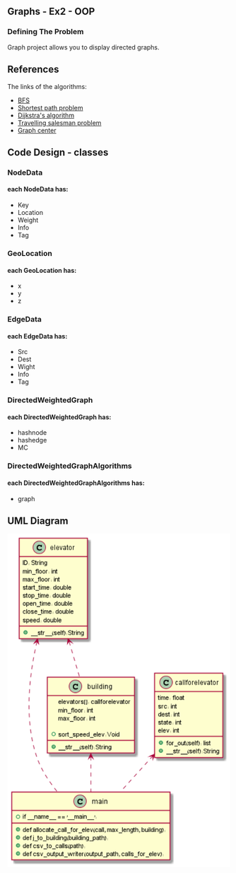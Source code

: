 ## Graphs - Ex2 - OOP

### Defining The Problem
Graph project allows you to display directed graphs.

## References
The links of the algorithms:
* [BFS](https://en.wikipedia.org/wiki/Breadth-first_search)
* [Shortest path problem](https://en.wikipedia.org/wiki/Shortest_path_problem#Single-source_shortest_paths)
* [Dijkstra's algorithm](https://en.wikipedia.org/wiki/Dijkstra%27s_algorithm)
* [Travelling salesman problem](https://en.wikipedia.org/wiki/Travelling_salesman_problem)
* [Graph center](https://en.wikipedia.org/wiki/Graph_center)
                              

## Code Design - classes
### NodeData 
#### each NodeData has:
* Key <br/>
* Location<br/>
* Weight <br/>
* Info<br/>
* Tag<br/>

### GeoLocation
#### each GeoLocation has:
* x<br/>
* y <br/>
* z <br/>

### EdgeData
#### each EdgeData has:
* Src<br/>
* Dest <br/>
* Wight <br/>
* Info <br/>
* Tag <br/>

### DirectedWeightedGraph
#### each DirectedWeightedGraph has:
* hashnode<br/>
* hashedge <br/>
* MC <br/>

### DirectedWeightedGraphAlgorithms
#### each DirectedWeightedGraphAlgorithms has:
* graph<br/>

## UML Diagram
<img src="https://github.com/annapinchuk/ElevatorsEx1/blob/master/UML.png" width="600">
